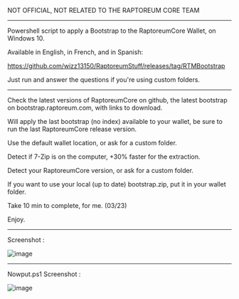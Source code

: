 NOT OFFICIAL, NOT RELATED TO THE RAPTOREUM CORE TEAM

-----------------------------------

Powershell script to apply a Bootstrap to the RaptoreumCore Wallet, on Windows 10.

Available in English, in French, and in Spanish:

https://github.com/wizz13150/RaptoreumStuff/releases/tag/RTMBootstrap

Just run and answer the questions if you're using custom folders.

-----------------------------------

Check the latest versions of RaptoreumCore on github, the latest bootstrap on bootstrap.raptoreum.com, with links to download.

Will apply the last bootstrap (no index) available to your wallet, be sure to run the last RaptoreumCore release version. 

Use the default wallet location, or ask for a custom folder.

Detect if 7-Zip is on the computer, +30% faster for the extraction.

Detect your RaptoreumCore version, or ask for a custom folder.

If you want to use your local (up to date) bootstrap.zip, put it in your wallet folder.

Take 10 min to complete, for me. (03/23)

Enjoy.

-----------------------------------

Screenshot :


![image](https://user-images.githubusercontent.com/22177081/223608627-fadb985e-4757-4aff-9d24-acc4d43e482d.png)


-----------------------------------

Nowput.ps1 Screenshot :


![image](https://user-images.githubusercontent.com/22177081/224513145-19107bc6-dab1-4e9d-9785-f64e384b3498.png)


